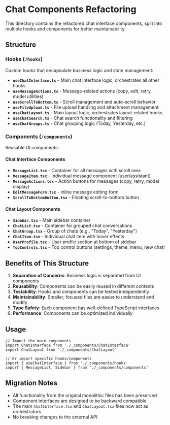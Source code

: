 # Chat Components Refactoring

This directory contains the refactored chat interface components, split into multiple hooks and components for better maintainability.

## Structure

### Hooks (`/hooks`)

Custom hooks that encapsulate business logic and state management:

- **`useChatInterface.ts`** - Main chat interface logic, orchestrates all other hooks
- **`useMessageActions.ts`** - Message-related actions (copy, edit, retry, model utilities)
- **`useScrollToBottom.ts`** - Scroll management and auto-scroll behavior
- **`useFileUpload.ts`** - File upload handling and attachment management
- **`useChatLayout.ts`** - Main layout logic, orchestrates layout-related hooks
- **`useChatSearch.ts`** - Chat search functionality and filtering
- **`useChatGroups.ts`** - Chat grouping logic (Today, Yesterday, etc.)

### Components (`/components`)

Reusable UI components:

#### Chat Interface Components

- **`MessageList.tsx`** - Container for all messages with scroll area
- **`MessageItem.tsx`** - Individual message component (user/assistant)
- **`MessageActions.tsx`** - Action buttons for messages (copy, retry, model display)
- **`EditMessageForm.tsx`** - Inline message editing form
- **`ScrollToBottomButton.tsx`** - Floating scroll-to-bottom button

#### Chat Layout Components

- **`Sidebar.tsx`** - Main sidebar container
- **`ChatList.tsx`** - Container for grouped chat conversations
- **`ChatGroup.tsx`** - Group of chats (e.g., "Today", "Yesterday")
- **`ChatItem.tsx`** - Individual chat item with hover effects
- **`UserProfile.tsx`** - User profile section at bottom of sidebar
- **`TopControls.tsx`** - Top control buttons (settings, theme, menu, new chat)

## Benefits of This Structure

1. **Separation of Concerns**: Business logic is separated from UI components
2. **Reusability**: Components can be easily reused in different contexts
3. **Testability**: Hooks and components can be tested independently
4. **Maintainability**: Smaller, focused files are easier to understand and modify
5. **Type Safety**: Each component has well-defined TypeScript interfaces
6. **Performance**: Components can be optimized individually

## Usage

```tsx
// Import the main components
import ChatInterface from './_components/ChatInterface'
import ChatLayout from './_components/ChatLayout'

// Or import specific hooks/components
import { useChatInterface } from './_components/hooks'
import { MessageList, Sidebar } from './_components/components'
```

## Migration Notes

- All functionality from the original monolithic files has been preserved
- Component interfaces are designed to be backward compatible
- The main `ChatInterface.tsx` and `ChatLayout.tsx` files now act as orchestrators
- No breaking changes to the external API
